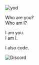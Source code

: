   
![yod](https://megali-public.s3.amazonaws.com/yod-in-a-triangle-black-small.jpg)
  
Who are you?  
Who am I?  
  
I am you.  
I am I.  
  
I also code.  
  
![Discord](https://img.shields.io/discord/308770673399169025?style=social)
  
